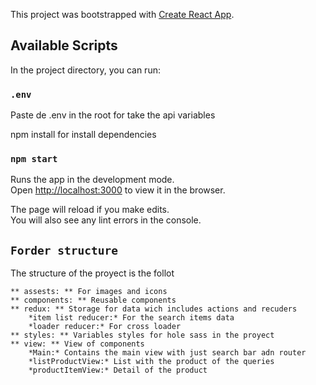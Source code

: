 This project was bootstrapped with [Create React App](https://github.com/facebook/create-react-app).

## Available Scripts

In the project directory, you can run:

### `.env`

Paste de .env in the root for take the api variables

npm install for install dependencies

### `npm start`

Runs the app in the development mode.<br />
Open [http://localhost:3000](http://localhost:3000) to view it in the browser.

The page will reload if you make edits.<br />
You will also see any lint errors in the console.


## `Forder structure`

The structure of the proyect is the follot

    ** assests: ** For images and icons
    ** components: ** Reusable components
    ** redux: ** Storage for data wich includes actions and recuders
        *item list reducer:* For the search items data  
        *loader reducer:* For cross loader
    ** styles: ** Variables styles for hole sass in the proyect
    ** view: ** View of components
        *Main:* Contains the main view with just search bar adn router
        *listProductView:* List with the product of the queries
        *productItemView:* Detail of the product